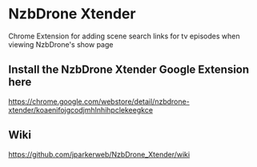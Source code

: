 NzbDrone Xtender
================

Chrome Extension for adding scene search links for tv episodes when viewing NzbDrone's show page

Install the NzbDrone Xtender Google Extension here
--------------------------------------------------
https://chrome.google.com/webstore/detail/nzbdrone-xtender/koaenifojgcodjmhlnhihpclekeegkce

Wiki
----
https://github.com/jparkerweb/NzbDrone_Xtender/wiki
